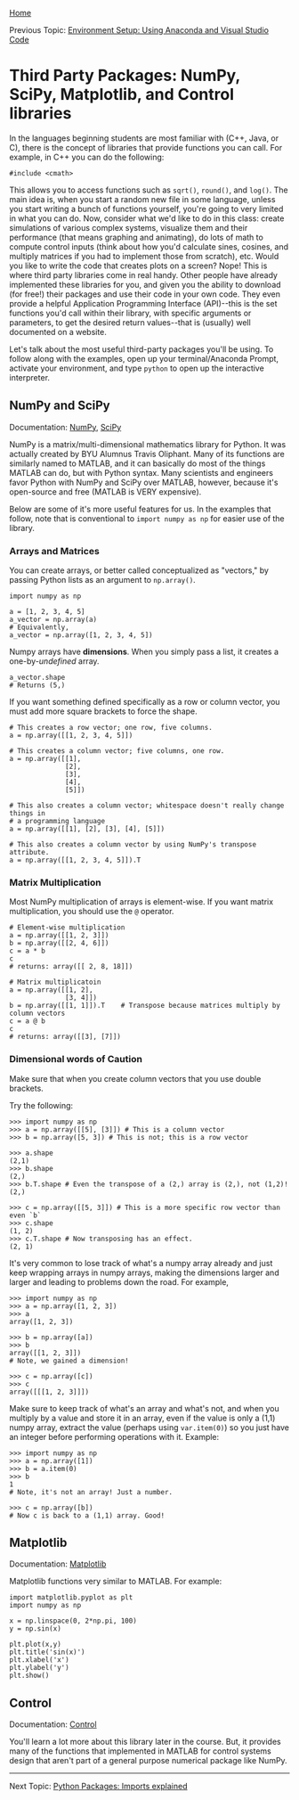 [Home](README.md)

Previous Topic: [Environment Setup: Using Anaconda and Visual Studio Code](environment_setup.md)

# Third Party Packages: NumPy, SciPy, Matplotlib, and Control libraries

In the languages beginning students are most familiar with (C++, Java, or C),
there is the concept of libraries that provide functions you can call. For
example, in C++ you can do the following:

```
#include <cmath>
```

This allows you to access functions such as `sqrt()`, `round()`, and `log()`.
The main idea is, when you start a random new file in some language, unless you
start writing a bunch of functions yourself, you're going to very limited in
what you can do. Now, consider what we'd like to do in this class: create
simulations of various complex systems, visualize them and their performance
(that means graphing and animating), do lots of math to compute control inputs
(think about how you'd calculate sines, cosines, and multiply matrices if you
had to implement those from scratch), etc. Would you like to write the code
that creates plots on a screen? Nope! This is where third party libraries come
in real handy. Other people have already implemented these libraries for you,
and given you the ability to download (for free!) their packages and use their
code in your own code. They even provide a helpful Application Programming
Interface (API)--this is the set functions you'd call within their library,
with specific arguments or parameters, to get the desired return values--that
is (usually) well documented on a website.

Let's talk about the most useful third-party packages you'll be using. To 
follow along with the examples, open up your terminal/Anaconda Prompt, activate
your environment, and type `python` to open up the interactive interpreter.

## NumPy and SciPy

Documentation: [NumPy](https://numpy.org/doc/stable/), [SciPy](https://docs.scipy.org/doc/scipy/reference/)

NumPy is a matrix/multi-dimensional mathematics library for Python. It was
actually created by BYU Alumnus Travis Oliphant. Many of its functions are
similarly named to MATLAB, and it can basically do most of the things MATLAB
can do, but with Python syntax. Many scientists and engineers favor Python with
NumPy and SciPy over MATLAB, however, because it's open-source and free (MATLAB
is VERY expensive).

Below are some of it's more useful features for us. In the examples that
follow, note that is conventional to `import numpy as np` for easier use of the
library.

### Arrays and Matrices

You can create arrays, or better called conceptualized as "vectors," by passing
Python lists as an argument to `np.array()`.

```
import numpy as np

a = [1, 2, 3, 4, 5]
a_vector = np.array(a)
# Equivalently,
a_vector = np.array([1, 2, 3, 4, 5])
```

Numpy arrays have **dimensions**. When you simply pass a list, it creates a 
one-by-*undefined* array.

```
a_vector.shape
# Returns (5,)
```

If you want something defined specifically as a row or column vector, you must
add more square brackets to force the shape.

```
# This creates a row vector; one row, five columns.
a = np.array([[1, 2, 3, 4, 5]])

# This creates a column vector; five columns, one row.
a = np.array([[1],
              [2],
              [3],
              [4],
              [5]])

# This also creates a column vector; whitespace doesn't really change things in
# a programming language
a = np.array([[1], [2], [3], [4], [5]])

# This also creates a column vector by using NumPy's transpose attribute.
a = np.array([[1, 2, 3, 4, 5]]).T
```

### Matrix Multiplication

Most NumPy multiplication of arrays is element-wise. If you want matrix
multiplication, you should use the `@` operator.

```
# Element-wise multiplication
a = np.array([[1, 2, 3]])
b = np.array([[2, 4, 6]])
c = a * b
c
# returns: array([[ 2, 8, 18]])

# Matrix multiplicatoin
a = np.array([[1, 2],
              [3, 4]])
b = np.array([[1, 1]]).T    # Transpose because matrices multiply by column vectors
c = a @ b
c
# returns: array([[3], [7]])
```

### Dimensional words of Caution
Make sure that when you create column vectors that you use double brackets. 

Try the following:

```
>>> import numpy as np
>>> a = np.array([[5], [3]]) # This is a column vector
>>> b = np.array([5, 3]) # This is not; this is a row vector

>>> a.shape
(2,1)
>>> b.shape
(2,)
>>> b.T.shape # Even the transpose of a (2,) array is (2,), not (1,2)!
(2,)

>>> c = np.array([[5, 3]]) # This is a more specific row vector than even `b`
>>> c.shape
(1, 2)
>>> c.T.shape # Now transposing has an effect.
(2, 1)
```

It's very common to lose track of what's a numpy array already and just keep
wrapping arrays in numpy arrays, making the dimensions larger and larger and
leading to problems down the road. For example,

```
>>> import numpy as np
>>> a = np.array([1, 2, 3])
>>> a
array([1, 2, 3])

>>> b = np.array([a])
>>> b
array([[1, 2, 3]])
# Note, we gained a dimension!

>>> c = np.array([c])
>>> c
array([[[1, 2, 3]]])
```

Make sure to keep track of what's an array and what's not, and when you
multiply by a value and store it in an array, even if the value is only a (1,1)
numpy array, extract the value (perhaps using `var.item(0)`) so you just have
an integer before performing operations with it. Example:

```
>>> import numpy as np
>>> a = np.array([1])
>>> b = a.item(0)
>>> b
1
# Note, it's not an array! Just a number.

>>> c = np.array([b])
# Now c is back to a (1,1) array. Good!
```

## Matplotlib

Documentation: [Matplotlib](https://matplotlib.org/)

Matplotlib functions very similar to MATLAB. For example:

```
import matplotlib.pyplot as plt
import numpy as np

x = np.linspace(0, 2*np.pi, 100)
y = np.sin(x)

plt.plot(x,y)
plt.title('sin(x)')
plt.xlabel('x')
plt.ylabel('y')
plt.show()
```

## Control

Documentation: [Control](https://python-control.readthedocs.io/en/latest/)

You'll learn a lot more about this library later in the course. But, it
provides many of the functions that implemented in MATLAB for control systems
design that aren't part of a general purpose numerical package like NumPy. 

---

Next Topic: [Python Packages: Imports explained](python_imports.md)